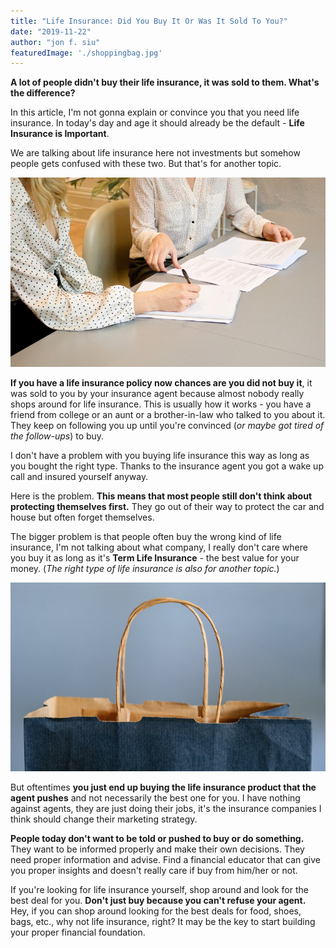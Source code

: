 ```yaml
---
title: "Life Insurance: Did You Buy It Or Was It Sold To You?"
date: "2019-11-22"
author: "jon f. siu"
featuredImage: './shoppingbag.jpg'
---
```


**A lot of people didn't buy their life insurance, it was sold to them.  What's the difference?**

In this article, I'm not gonna explain or convince you that you need life insurance.  In today's day and age it should already be the default - **Life Insurance is Important**.

We are talking about life insurance here not investments but somehow people gets confused with these two. But that's for another topic.

![client](./clientagent.jpg)

**If you have a life insurance policy now chances are you did not buy it**, it was sold to you by your insurance agent because almost nobody really shops around for life insurance.  This is usually how it works - you have a friend from college or an aunt or a brother-in-law who talked to you about it.  They keep on following you up until you're convinced (*or maybe got tired of the follow-ups*) to buy.

I don't have a problem with you buying life insurance this way as long as you bought the right type.  Thanks to the insurance agent you got a wake up call and insured yourself anyway.  

Here is the problem.  **This means that most people still don't think about protecting themselves first.** They go out of their way to protect the car and house but often forget themselves.

The bigger problem is that people often buy the wrong kind of life insurance, I'm not talking about what company, I really don't care where you buy it as long as it's **Term Life Insurance** - the best value for your money. (*The right type of life insurance is also for another topic.*)

![client](./shoppingbag.jpg)

But oftentimes **you just end up buying the life insurance product that the agent pushes** and not necessarily the best one for you.  I have nothing against agents, they are just doing their jobs, it's the insurance companies I think should change their marketing strategy.

**People today don't want to be told or pushed to buy or do something.**  They want to be informed properly and make their own decisions.  They need proper information and advise.  Find a financial educator that can give you proper insights and doesn't really care if buy from him/her or not.  

If you're looking for life insurance yourself, shop around and look for the best deal for you.  **Don't just buy because you can't refuse your agent.**  Hey, if you can shop around looking for the best deals for food, shoes, bags, etc., why not life insurance, right?  It may be the key to start building your proper financial foundation.






